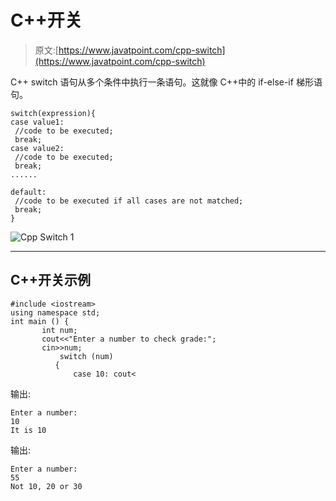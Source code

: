 # C++开关

> 原文:[https://www.javatpoint.com/cpp-switch](https://www.javatpoint.com/cpp-switch)

C++ switch 语句从多个条件中执行一条语句。这就像 C++中的 if-else-if 梯形语句。

```
switch(expression){    
case value1:    
 //code to be executed;    
 break;  
case value2:    
 //code to be executed;    
 break;  
......    

default:     
 //code to be executed if all cases are not matched;    
 break;  
}  

```

![Cpp Switch 1](../Images/f3e93b4f4ea7d607f4effc9311543f42.png)

* * *

## C++开关示例

```
#include <iostream>
using namespace std;
int main () {
       int num;
       cout<<"Enter a number to check grade:";  
       cin>>num;
           switch (num)  
          {  
              case 10: cout<
```

输出:

```
Enter a number:
10
It is 10

```

输出:

```
Enter a number:
55
Not 10, 20 or 30

```